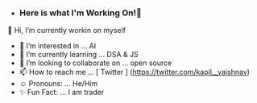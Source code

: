 - ### Here is what I'm Working On!👋


👋 Hi, I’m currently workin on myself 
- 👀 I’m interested in ... AI
- 🌱 I’m currently learning ... DSA & JS
- 💞️ I’m looking to collaborate on ... open source
- 📫 How to reach me ... [ Twitter ] (https://twitter.com/kapil__vaishnav)
- ☺️ Pronouns: ... He/Him
- ✨ Fun Fact: ... I am trader

<!---
kapil5849/kapil5849 is a ✨ special ✨ repository because its `README.md` (this file) appears on your GitHub profile.
You can click the Preview link to take a look at your changes.
--->
